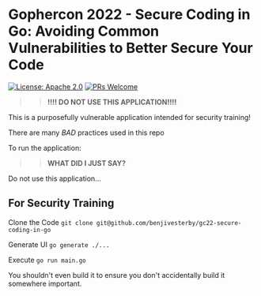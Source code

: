 # Gophercon 2022 - Secure Coding in Go: Avoiding Common Vulnerabilities to Better Secure Your Code

[![License: Apache 2.0](https://img.shields.io/badge/license-Apache-blue.svg)](https://opensource.org/licenses/Apache-2.0)
[![PRs Welcome](https://img.shields.io/badge/PRs-welcome-brightgreen.svg)](http://makeapullrequest.com)

>>**!!!! DO NOT USE THIS APPLICATION!!!!**

This is a purposefully vulnerable application intended for security training!

There are many *BAD* practices used in this repo

To run the application:

>>**WHAT DID I JUST SAY?**

Do not use this application...

## For Security Training

Clone the Code `git clone git@github.com/benjivesterby/gc22-secure-coding-in-go`

Generate UI `go generate ./...`

Execute `go run main.go`

You shouldn't even build it to ensure you don't accidentally build it
somewhere important.

